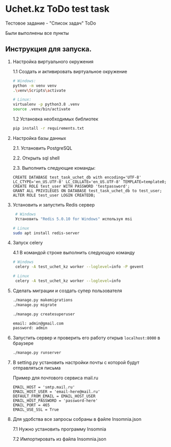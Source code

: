 # Uchet.kz ToDo test task

Тестовое задание - "Список задач" ToDo

Были выполнены все пункты

## Инструкция для запуска.

1. Настройка виртуального окружения

   1.1 Создать и активировать виртуальное окружение

    ```bash
   # Windows:
    python -m venv venv
   .\venv\Scripts\activate
   
   # Linux:
   virtualenv -p python3.8 .venv
   source .venv/bin/activate
    ```
   1.2 Установка необходимых библиотек

    ```bash
    pip install -r requirements.txt
    ```

2. Настройка базы данных

   2.1. Установить PostgreSQL

   2.2. Открыть sql shell

   2.3. Выполнить следующие команды:
    ```postgresplsql
    CREATE DATABASE test_task_uchet_db with encoding='UTF-8' LC_CTYPE='en_US.UTF-8' LC_COLLATE='en_US.UTF-8' TEMPLATE=template0;
    CREATE ROLE test_user WITH PASSWORD 'testpassword';
    GRANT ALL PRIVILEGES ON DATABASE test_task_uchet_db to test_user;
    ALTER ROLE test_user LOGIN CREATEDB;
    ```

3. Установить и запустить Redis сервер

   ```bash
    # Windows 
    Установить "Redis 5.0.10 for Windows" используя msi
   
   # Linux
   sudo apt install redis-server
    ```
4. Запуск celery

   4.1 В командой строке выполнить следующую команду
   ```bash
   # Windows
    celery -A test_uchet_kz worker --loglevel=info -P gevent
   
   # Linux
    celery -A test_uchet_kz worker --loglevel=info
    ```

6. Сделать миграции и создать супер пользователя

    ```bash
    ./manage.py makemigrations
    ./manage.py migrate
    ```

    ```bash
    ./manage.py createsuperuser
   
   email: admin@gmail.com
   password: admin
    ```

7. Запустить сервер и проверить его работу открыв `localhost:8000` в браузере

    ```bash
    ./manage.py runserver
    ```

8. В setting.py установить настройки почты с которой будут отправляться письма
   
   Пример для почтового сервиса mail.ru
    ```
   EMAIL_HOST = 'smtp.mail.ru'
   EMAIL_HOST_USER = 'email-here@mail.ru'
   DEFAULT_FROM_EMAIL = EMAIL_HOST_USER
   EMAIL_HOST_PASSWORD = 'password-here'
   EMAIL_PORT = 465
   EMAIL_USE_SSL = True
    ```

9. Для удобства все запросы собраны в файле Insomnia.json

   7.1 Нужно установить программу Insomnia

   7.2 Импортировать из файла Insomnia.json
